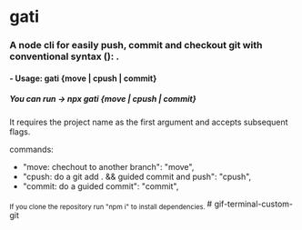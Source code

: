# gati
### A node cli for easily push, commit and checkout git with conventional syntax <type>(<scope>): <subject>.

#### - Usage: gati {move | cpush | commit}

##### You can run -> npx gati  {move | cpush | commit}

It requires the project name as the first argument and accepts subsequent flags.

commands:
* "move: chechout to another branch": "move",
* "cpush: do a git add . && guided commit and push": "cpush",
* "commit: do a guided commit": "commit",

<sub>
  If you clone the repository run "npm i" to install dependencies.
</sub>
# gif-terminal-custom-git
